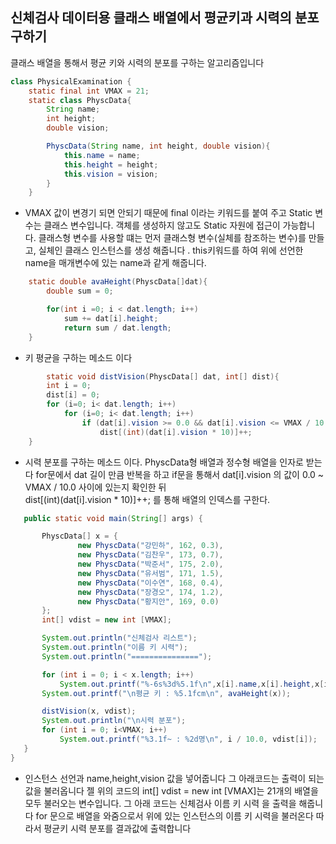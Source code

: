 <h2>신체검사 데이터용 클래스 배열에서 평균키과 시력의 분포 구하기</h2>

클래스 배열을 통해서 평균 키와 시력의 분포를 구하는 알고리즘입니다

```java
class PhysicalExamination {
    static final int VMAX = 21;
    static class PhyscData{
        String name;
        int height;
        double vision;

        PhyscData(String name, int height, double vision){
            this.name = name;
            this.height = height;
            this.vision = vision;
        }
    }
```
* VMAX 값이 변경기 되면 안되기 때문에 final 이라는 키워드를 붙여 주고 Static 변수는 클래스 변수입니다. 
객체를 생성하지 않고도 Static 자원에 접근이 가능합니다.
클래스형 변수를 사용할 떄는 먼저 클래스형 변수(실체를 참조하는 변수)를 만들고, 실체인 클래스 인스턴스를 
생성 해줍니다 . this키워드를 하여 위에 선언한 name을 매개변수에 있는 name과 같게 해줍니다.




```java
    static double avaHeight(PhyscData[]dat){
        double sum = 0;

        for(int i =0; i < dat.length; i++)
            sum += dat[i].height;
            return sum / dat.length;
    }
```

* 키 평균을 구하는 메소드 이다

```java
        static void distVision(PhyscData[] dat, int[] dist){
        int i = 0;
        dist[i] = 0;
        for (i=0; i< dat.length; i++)
            for (i=0; i< dat.length; i++)
                if (dat[i].vision >= 0.0 && dat[i].vision <= VMAX / 10.0)
                    dist[(int)(dat[i].vision * 10)]++;
    }
```

 * 시력 분포를 구하는 메소드 이다. 
 PhyscData형 배열과 정수형 배열을 인자로 받는다 
    for문에서 dat 길이 만큼 반복을 하고 if문을 통해서 dat[i].vision 의 값이 0.0 ~ VMAX / 10.0 사이에 있는지 확인한 뒤     
    dist[(int)(dat[i].vision * 10)]++; 를 통해 배열의 인덱스를 구한다.
 
 
 
  ```java
     public static void main(String[] args) {

         PhyscData[] x = {
                 new PhyscData("강민하", 162, 0.3),
                 new PhyscData("김찬우", 173, 0.7),
                 new PhyscData("박준서", 175, 2.0),
                 new PhyscData("유서범", 171, 1.5),
                 new PhyscData("이수연", 168, 0.4),
                 new PhyscData("장경오", 174, 1.2),
                 new PhyscData("황지안", 169, 0.0)
         };
         int[] vdist = new int [VMAX];

         System.out.println("신체검사 리스트");
         System.out.println("이름 키 시력");
         System.out.println("===============");

         for (int i = 0; i < x.length; i++)
             System.out.printf("%-6s%3d%5.1f\n",x[i].name,x[i].height,x[i].vision);
         System.out.printf("\n평균 키 : %5.1fcm\n", avaHeight(x));

         distVision(x, vdist);
         System.out.println("\n시력 분포");
         for (int i = 0; i<VMAX; i++)
             System.out.printf("%3.1f~ : %2d명\n", i / 10.0, vdist[i]);
     }
}
```
* 인스턴스 선언과 name,height,vision 값을 넣어줍니다 그 아래코드는 출력이 되는 값을 불러옵니다 
 젤 위의 코드의 int[] vdist = new int [VMAX]는 21개의 배열을 모두 불러오는 변수입니다. 
 그 아래 코드는 신체검사 이름 키 시력 을 출력을 해줍니다 for 문으로 배열을 와줌으로서 위에 있는 인스턴스의 이름 키 시력을
 불러온다 따라서 평균키 시력 분포를 결과값에 출력합니다


